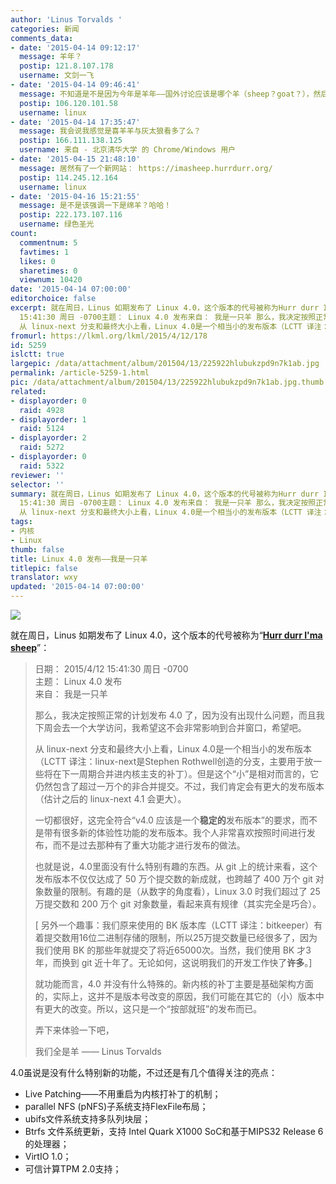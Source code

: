 ```yaml
---
author: 'Linus Torvalds '
categories: 新闻
comments_data:
- date: '2015-04-14 09:12:17'
  message: 羊年？
  postip: 121.8.107.178
  username: 文剑一飞
- date: '2015-04-14 09:46:41'
  message: 不知道是不是因为今年是羊年——国外讨论应该是哪个羊（sheep？goat？），然后就用这个代号了？
  postip: 106.120.101.58
  username: linux
- date: '2015-04-14 17:35:47'
  message: 我会说我感觉是喜羊羊与灰太狼看多了么？
  postip: 166.111.138.125
  username: 来自 - 北京清华大学 的 Chrome/Windows 用户
- date: '2015-04-15 21:48:10'
  message: 居然有了一个新网站： https://imasheep.hurrdurr.org/
  postip: 114.245.12.164
  username: linux
- date: '2015-04-16 15:21:55'
  message: 是不是该强调一下是绵羊？哈哈！
  postip: 222.173.107.116
  username: 绿色圣光
count:
  commentnum: 5
  favtimes: 1
  likes: 0
  sharetimes: 0
  viewnum: 10420
date: '2015-04-14 07:00:00'
editorchoice: false
excerpt: 就在周日，Linus 如期发布了 Linux 4.0，这个版本的代号被称为Hurr durr I'ma sheep：  日期： 2015/4/12
  15:41:30 周日 -0700主题： Linux 4.0 发布来自： 我是一只羊 那么，我决定按照正常的计划发布 4.0 了，因为没有出现什么问题，而且我下周会去一个大学访问，我希望这不会非常影响到合并窗口，希望吧。
  从 linux-next 分支和最终大小上看，Linux 4.0是一个相当小的发布版本（LCTT 译注：linux-next是Stephen Rothwell创造的分支，主要用于放一些将在下一周期合并进内核主支的补丁）。但是这个小是相对而言的，它仍然包含了超过一万
fromurl: https://lkml.org/lkml/2015/4/12/178
id: 5259
islctt: true
largepic: /data/attachment/album/201504/13/225922hlubukzpd9n7k1ab.jpg
permalink: /article-5259-1.html
pic: /data/attachment/album/201504/13/225922hlubukzpd9n7k1ab.jpg.thumb.jpg
related:
- displayorder: 0
  raid: 4928
- displayorder: 1
  raid: 5124
- displayorder: 2
  raid: 5272
- displayorder: 0
  raid: 5322
reviewer: ''
selector: ''
summary: 就在周日，Linus 如期发布了 Linux 4.0，这个版本的代号被称为Hurr durr I'ma sheep：  日期： 2015/4/12
  15:41:30 周日 -0700主题： Linux 4.0 发布来自： 我是一只羊 那么，我决定按照正常的计划发布 4.0 了，因为没有出现什么问题，而且我下周会去一个大学访问，我希望这不会非常影响到合并窗口，希望吧。
  从 linux-next 分支和最终大小上看，Linux 4.0是一个相当小的发布版本（LCTT 译注：linux-next是Stephen Rothwell创造的分支，主要用于放一些将在下一周期合并进内核主支的补丁）。但是这个小是相对而言的，它仍然包含了超过一万
tags:
- 内核
- Linux
thumb: false
title: Linux 4.0 发布——我是一只羊
titlepic: false
translator: wxy
updated: '2015-04-14 07:00:00'
---
```


![](/data/attachment/album/201504/13/225922hlubukzpd9n7k1ab.jpg)


就在周日，Linus 如期发布了 Linux 4.0，这个版本的代号被称为“**[Hurr durr I'ma sheep](https://imasheep.hurrdurr.org/)**”：



> 
> 日期： 2015/4/12 15:41:30 周日 -0700  
> 主题： Linux 4.0 发布  
> 来自： 我是一只羊
> 
> 
>   
> 那么，我决定按照正常的计划发布 4.0 了，因为没有出现什么问题，而且我下周会去一个大学访问，我希望这不会非常影响到合并窗口，希望吧。
> 
> 
> 从 linux-next 分支和最终大小上看，Linux 4.0是一个相当小的发布版本（LCTT 译注：linux-next是Stephen Rothwell创造的分支，主要用于放一些将在下一周期合并进内核主支的补丁）。但是这个“小”是相对而言的，它仍然包含了超过一万个的非合并提交。不过，我们肯定会有更大的发布版本（估计之后的 linux-next 4.1 会更大）。
> 
> 
> 一切都很好，这完全符合“v4.0 应该是一个**稳定的**发布版本”的要求，而不是带有很多新的体验性功能的发布版本。我个人非常喜欢按照时间进行发布，而不是过去那种有了重大功能才进行发布的做法。
> 
> 
> 也就是说，4.0里面没有什么特别有趣的东西。从 git 上的统计来看，这个发布版本不仅仅达成了 50 万个提交数的新成就，也跨越了 400 万个 git 对象数量的限制。有趣的是（从数字的角度看），Linux 3.0 时我们超过了 25 万提交数和 200 万个 git 对象数量，看起来真有规律（其实完全是巧合）。
> 
> 
> [ 另外一个趣事：我们原来使用的 BK 版本库（LCTT 译注：bitkeeper）有着提交数用16位二进制存储的限制，所以25万提交数量已经很多了，因为我们使用 BK 的那些年就提交了将近65000次。当然，我们使用 BK 才3年，而换到 git 近十年了。无论如何，这说明我们的开发工作快了**许多**。]
> 
> 
> 就功能而言，4.0 并没有什么特殊的。新内核的补丁主要是基础架构方面的，实际上，这并不是版本号改变的原因，我们可能在其它的（小）版本中有更大的改变。所以，这只是一个“按部就班”的发布而已。
> 
> 
> 弄下来体验一下吧，
> 
> 
> 我们全是羊 —— Linus Torvalds 
> 
> 
> 


4.0虽说是没有什么特别新的功能，不过还是有几个值得关注的亮点：


* Live Patching——不用重启为内核打补丁的机制；
* parallel NFS (pNFS)子系统支持FlexFile布局；
* ubifs文件系统支持多队列块层；
* Btrfs 文件系统更新，支持 Intel Quark X1000 SoC和基于MIPS32 Release 6的处理器；
* VirtIO 1.0；
* 可信计算TPM 2.0支持；